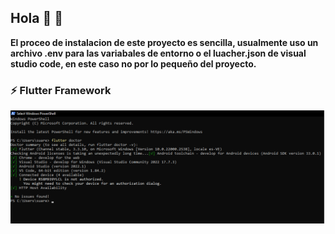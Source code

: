## Hola 👋 🚀

**El proceo de instalacion de este proyecto es sencilla, usualmente uso un archivo .env para las variabales de entorno o el luacher.json de visual studio code, en este caso no por lo pequeño del proyecto.**

### ⚡ Flutter Framework


![nombreDeLaFoto](/assets/flutter_doctor.png)
